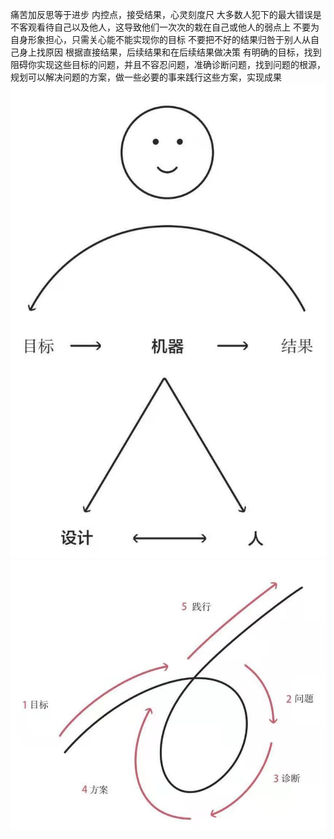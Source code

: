 痛苦加反思等于进步
内控点，接受结果，心灵刻度尺
大多数人犯下的最大错误是不客观看待自己以及他人，这导致他们一次次的栽在自己或他人的弱点上
不要为自身形象担心，只需关心能不能实现你的目标
不要把不好的结果归咎于别人从自己身上找原因
根据直接结果，后续结果和在后续结果做决策
有明确的目标，找到阻碍你实现这些目标的问题，并且不容忍问题，准确诊断问题，找到问题的根源，规划可以解决问题的方案，做一些必要的事来践行这些方案，实现成果
![jiqiern](../image/jiqiren.jpeg)
![mubiaozhenduan](../image/mubiaozhenduan.jpeg)